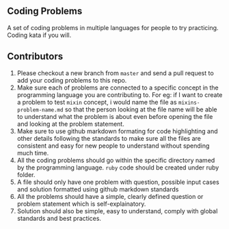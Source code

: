 ## Coding Problems
A set of coding problems in multiple languages for people to try practicing. Coding kata if you will.

## Contributors

1. Please checkout a new branch from `master` and send a pull request to add your coding problems to this repo.
2. Make sure each of problems are connected to a specific concept in the programming language you are contributing to. For eg: if I want to create a problem to test `mixin` concept, i would name the file as `mixins-problem-name.md` so that the person looking at the file name will be able to understand what the problem is about even before opening the file and looking at the problem statement. 
3. Make sure to use github markdown formating for code highlighting and other details following the standards to make sure all the files are consistent and easy for new people to understand without spending much time. 
4. All the coding problems should go within the specific directory named by the programming language. `ruby` code should be created under ruby folder. 
5. A file should only have one problem with question, possible input cases and solution formatted using github markdown standards
6. All the problems should have a simple, clearly defined question or problem statement which is self-explainatory. 
7. Solution should also be simple, easy to understand, comply with global standards and best practices.
